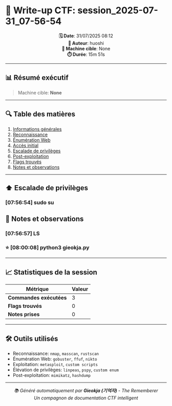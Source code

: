 # 📝 Write-up CTF: session_2025-07-31_07-56-54

<div align="center">

**🗓️ Date**: 31/07/2025 08:12  
**👤 Auteur**: huoshi  
**🎯 Machine cible**: None  
**⏱️ Durée**: 15m 51s

</div>

---

## 📊 Résumé exécutif

> Machine cible: **None**

---

## 🔍 Table des matières

1. [Informations générales](#informations-générales)
2. [Reconnaissance](#reconnaissance)
3. [Énumération Web](#énumération-web)
4. [Accès initial](#accès-initial)
5. [Escalade de privilèges](#escalade-de-privilèges)
6. [Post-exploitation](#post-exploitation)
7. [Flags trouvés](#flags-trouvés)
8. [Notes et observations](#notes-et-observations)

---

## ⬆️ Escalade de privilèges


### [07:56:54] sudo su




## 📝 Notes et observations


### [07:56:57] LS



### ⭐ [08:00:08] python3 gieokja.py





---

## 📈 Statistiques de la session

| Métrique | Valeur |
|----------|--------|
| **Commandes exécutées** | 3 |
| **Flags trouvés** | 0 |
| **Notes prises** | 0 |

---

## 🛠️ Outils utilisés

- Reconnaissance: `nmap`, `masscan`, `rustscan`
- Énumération Web: `gobuster`, `ffuf`, `nikto`
- Exploitation: `metasploit`, `custom scripts`
- Élévation de privilèges: `linpeas`, `pspy`, `custom enum`
- Post-exploitation: `mimikatz`, `hashdump`

---

<div align="center">

*📚 Généré automatiquement par **Gieokja (기억자)** - The Rememberer*  
*Un compagnon de documentation CTF intelligent*

</div>